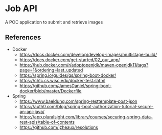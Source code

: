 # Job API
A POC application to submit and retrieve images

## References

 - Docker
   - https://docs.docker.com/develop/develop-images/multistage-build/
   - https://docs.docker.com/get-started/02_our_app/
   - https://hub.docker.com/r/adoptopenjdk/maven-openjdk11/tags?page=1&ordering=last_updated
   - https://spring.io/guides/gs/spring-boot-docker/
   - https://chtc.cs.wisc.edu/docker-test.shtml
   - https://github.com/JamesDaniel/spring-boot-docker/blob/master/Dockerfile
 - Spring
   - https://www.baeldung.com/spring-resttemplate-post-json
   - https://auth0.com/blog/spring-boot-authorization-tutorial-secure-an-api-java/
   - https://app.pluralsight.com/library/courses/securing-spring-data-rest-apis/table-of-contents
   - https://github.com/jzheaux/resolutions
   